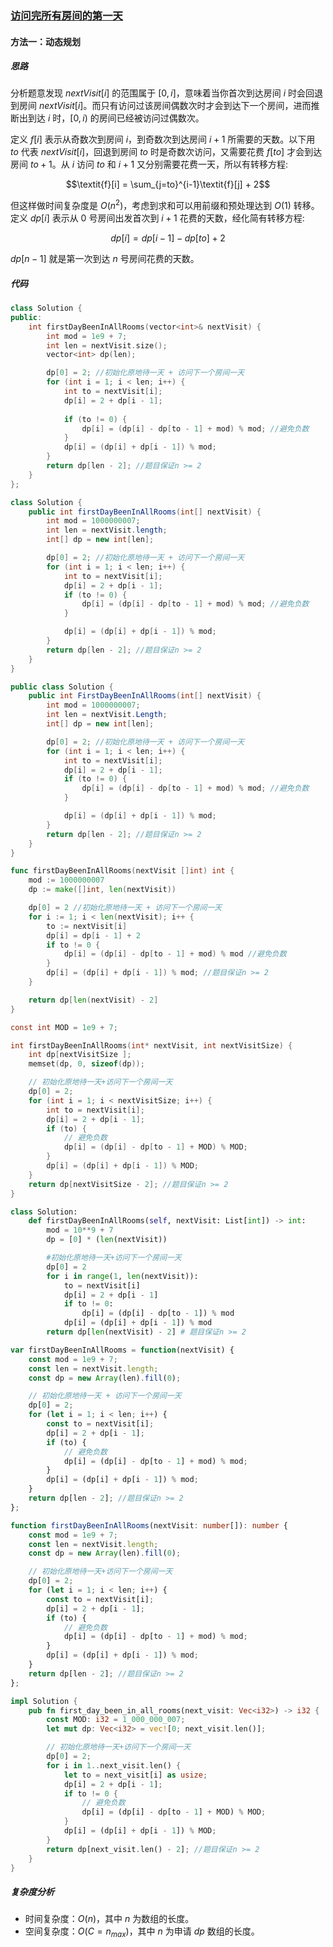 ### [访问完所有房间的第一天](https://leetcode.cn/problems/first-day-where-you-have-been-in-all-the-rooms/solutions/2710218/fang-wen-wan-suo-you-fang-jian-de-di-yi-p7fc2/)

#### 方法一：动态规划

##### 思路

分析题意发现 $\textit{nextVisit}[i]$ 的范围属于 $[0,i]$，意味着当你首次到达房间 $i$ 时会回退到房间 $\textit{nextVisit}[i]$。而只有访问过该房间偶数次时才会到达下一个房间，进而推断出到达 $i$ 时，$[0,i)$ 的房间已经被访问过偶数次。

定义 $\textit{f}[i]$ 表示从奇数次到房间 $i$，到奇数次到达房间 $i+1$ 所需要的天数。以下用 $to$ 代表 $\textit{nextVisit}[i]$，回退到房间 $to$ 时是奇数次访问，又需要花费 $\textit{f}[to]$ 才会到达房间 $to + 1$。从 $i$ 访问 $to$ 和 $i+1$ 又分别需要花费一天，所以有转移方程:

$$\textit{f}[i] = \sum_{j=to}^{i-1}\textit{f}[j] + 2$$

但这样做时间复杂度是 $O(n^2)$，考虑到求和可以用前缀和预处理达到 $O(1)$ 转移。定义 $\textit{dp}[i]$ 表示从 $0$ 号房间出发首次到 $i+1$ 花费的天数，经化简有转移方程:

$$\textit{dp}[i] = \textit{dp}[i - 1] - \textit{dp}[to] + 2$$

$\textit{dp}[n-1]$ 就是第一次到达 $n$ 号房间花费的天数。

##### 代码

```c++
class Solution {
public:
    int firstDayBeenInAllRooms(vector<int>& nextVisit) {
        int mod = 1e9 + 7;
        int len = nextVisit.size();
        vector<int> dp(len);

        dp[0] = 2; //初始化原地待一天 + 访问下一个房间一天
        for (int i = 1; i < len; i++) {
            int to = nextVisit[i];
            dp[i] = 2 + dp[i - 1];
            
            if (to != 0) {
                dp[i] = (dp[i] - dp[to - 1] + mod) % mod; //避免负数
            }
            dp[i] = (dp[i] + dp[i - 1]) % mod;
        }
        return dp[len - 2]; //题目保证n >= 2
    }
};
```

```java
class Solution {
    public int firstDayBeenInAllRooms(int[] nextVisit) {
        int mod = 1000000007;
        int len = nextVisit.length;
        int[] dp = new int[len];

        dp[0] = 2; //初始化原地待一天 + 访问下一个房间一天
        for (int i = 1; i < len; i++) {
            int to = nextVisit[i];
            dp[i] = 2 + dp[i - 1];
            if (to != 0) {
                dp[i] = (dp[i] - dp[to - 1] + mod) % mod; //避免负数
            }

            dp[i] = (dp[i] + dp[i - 1]) % mod;
        }
        return dp[len - 2]; //题目保证n >= 2
    }
}
```

```csharp
public class Solution {
    public int FirstDayBeenInAllRooms(int[] nextVisit) {
        int mod = 1000000007;
        int len = nextVisit.Length;
        int[] dp = new int[len];

        dp[0] = 2; //初始化原地待一天 + 访问下一个房间一天
        for (int i = 1; i < len; i++) {
            int to = nextVisit[i];
            dp[i] = 2 + dp[i - 1];
            if (to != 0) {
                dp[i] = (dp[i] - dp[to - 1] + mod) % mod; //避免负数
            }

            dp[i] = (dp[i] + dp[i - 1]) % mod;
        }
        return dp[len - 2]; //题目保证n >= 2
    }
}
```

```go
func firstDayBeenInAllRooms(nextVisit []int) int {
    mod := 1000000007
    dp := make([]int, len(nextVisit))

    dp[0] = 2 //初始化原地待一天 + 访问下一个房间一天
    for i := 1; i < len(nextVisit); i++ {
        to := nextVisit[i]
        dp[i] = dp[i - 1] + 2
        if to != 0 {
            dp[i] = (dp[i] - dp[to - 1] + mod) % mod //避免负数
        }
        dp[i] = (dp[i] + dp[i - 1]) % mod; //题目保证n >= 2
    }

    return dp[len(nextVisit) - 2]
}
```

```c
const int MOD = 1e9 + 7;

int firstDayBeenInAllRooms(int* nextVisit, int nextVisitSize) {
    int dp[nextVisitSize ];
    memset(dp, 0, sizeof(dp));

    // 初始化原地待一天+访问下一个房间一天
    dp[0] = 2; 
    for (int i = 1; i < nextVisitSize; i++) {
        int to = nextVisit[i];
        dp[i] = 2 + dp[i - 1];
        if (to) {
            // 避免负数
            dp[i] = (dp[i] - dp[to - 1] + MOD) % MOD;
        }
        dp[i] = (dp[i] + dp[i - 1]) % MOD;
    }
    return dp[nextVisitSize - 2]; //题目保证n >= 2
}
```

```python
class Solution:
    def firstDayBeenInAllRooms(self, nextVisit: List[int]) -> int:
        mod = 10**9 + 7
        dp = [0] * (len(nextVisit))

        #初始化原地待一天+访问下一个房间一天
        dp[0] = 2 
        for i in range(1, len(nextVisit)):
            to = nextVisit[i]
            dp[i] = 2 + dp[i - 1] 
            if to != 0:
                dp[i] = (dp[i] - dp[to - 1]) % mod 
            dp[i] = (dp[i] + dp[i - 1]) % mod
        return dp[len(nextVisit) - 2] # 题目保证n >= 2
```

```javascript
var firstDayBeenInAllRooms = function(nextVisit) {
    const mod = 1e9 + 7;
    const len = nextVisit.length;
    const dp = new Array(len).fill(0);

    // 初始化原地待一天 + 访问下一个房间一天
    dp[0] = 2; 
    for (let i = 1; i < len; i++) {
        const to = nextVisit[i];
        dp[i] = 2 + dp[i - 1];
        if (to) {
            // 避免负数
            dp[i] = (dp[i] - dp[to - 1] + mod) % mod;
        }
        dp[i] = (dp[i] + dp[i - 1]) % mod;
    }
    return dp[len - 2]; //题目保证n >= 2
};
```

```typescript
function firstDayBeenInAllRooms(nextVisit: number[]): number {
    const mod = 1e9 + 7;
    const len = nextVisit.length;
    const dp = new Array(len).fill(0);

    // 初始化原地待一天+访问下一个房间一天
    dp[0] = 2; 
    for (let i = 1; i < len; i++) {
        const to = nextVisit[i];
        dp[i] = 2 + dp[i - 1];
        if (to) {
            // 避免负数
            dp[i] = (dp[i] - dp[to - 1] + mod) % mod;
        }
        dp[i] = (dp[i] + dp[i - 1]) % mod;
    }
    return dp[len - 2]; //题目保证n >= 2
};
```

```rust
impl Solution {
    pub fn first_day_been_in_all_rooms(next_visit: Vec<i32>) -> i32 {
        const MOD: i32 = 1_000_000_007;
        let mut dp: Vec<i32> = vec![0; next_visit.len()];

        // 初始化原地待一天+访问下一个房间一天
        dp[0] = 2; 
        for i in 1..next_visit.len() {
            let to = next_visit[i] as usize;
            dp[i] = 2 + dp[i - 1];
            if to != 0 {
                // 避免负数
                dp[i] = (dp[i] - dp[to - 1] + MOD) % MOD;
            }
            dp[i] = (dp[i] + dp[i - 1]) % MOD;
        }
        return dp[next_visit.len() - 2]; //题目保证n >= 2
    }
}
```

##### 复杂度分析

- 时间复杂度：$O(n)$，其中 $n$ 为数组的长度。
- 空间复杂度：$O(C = n_{max})$，其中 $n$ 为申请 $\textit{dp}$ 数组的长度。
